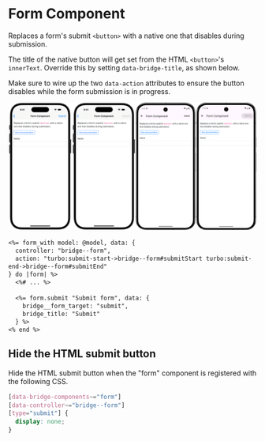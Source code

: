 # Form Component

Replaces a form's submit `<button>` with a native one that disables during submission.

The title of the native button will get set from the HTML `<button>`'s `innerText`. Override this by setting `data-bridge-title`, as shown below.

Make sure to wire up the two `data-action` attributes to ensure the button disables while the form submission is in progress.

![Form Component examples](screenshot.png)

```erb
<%= form_with model: @model, data: {
  controller: "bridge--form",
  action: "turbo:submit-start->bridge--form#submitStart turbo:submit-end->bridge--form#submitEnd"
} do |form| %>
  <%# ... %>

  <%= form.submit "Submit form", data: {
    bridge__form_target: "submit",
    bridge_title: "Submit"
  } %>
<% end %>
```

## Hide the HTML submit button

Hide the HTML submit button when the "form" component is registered with the following CSS.

```css
[data-bridge-components~="form"]
[data-controller~="bridge--form"]
[type="submit"] {
  display: none;
}
```

